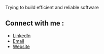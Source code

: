 Trying to build efficient and reliable software

## Connect with me :
- [LinkedIn](https://www.linkedin.com/in/sukritkumar03/)
- [Email](mailto:ksukrit2001@gmail.com)
- [Website](https://ksukrit.github.io/)

<!---
ksukrit/ksukrit is a ✨ special ✨ repository because its `README.md` (this file) appears on your GitHub profile.
You can click the Preview link to take a look at your changes.
--->
